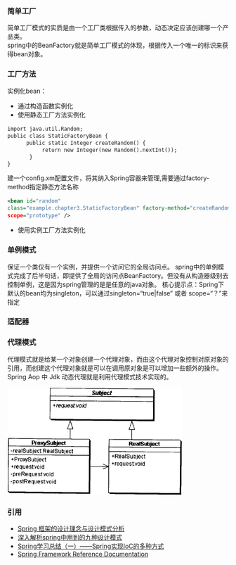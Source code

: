 ### 简单工厂
简单工厂模式的实质是由一个工厂类根据传入的参数，动态决定应该创建哪一个产品类。  
spring中的BeanFactory就是简单工厂模式的体现，根据传入一个唯一的标识来获得bean对象。

### 工厂方法
实例化bean：
* 通过构造函数实例化
* 使用静态工厂方法实例化
```java_holder_method_tree
import java.util.Random;
public class StaticFactoryBean {
      public static Integer createRandom() {
           return new Integer(new Random().nextInt());
       }
}
```
建一个config.xm配置文件，将其纳入Spring容器来管理,需要通过factory-method指定静态方法名称
```xml
<bean id="random"
class="example.chapter3.StaticFactoryBean" factory-method="createRandom" //createRandom方法必须是static的,才能找到 
scope="prototype" />
```

* 使用实例工厂方法实例化

### 单例模式
保证一个类仅有一个实例，并提供一个访问它的全局访问点。 
spring中的单例模式完成了后半句话，即提供了全局的访问点BeanFactory。但没有从构造器级别去控制单例，这是因为spring管理的是是任意的java对象。 
核心提示点：Spring下默认的bean均为singleton，可以通过singleton=“true|false” 或者 scope=“？”来指定

### 适配器


### 代理模式
代理模式就是给某一个对象创建一个代理对象，而由这个代理对象控制对原对象的引用，而创建这个代理对象就是可以在调用原对象是可以增加一些额外的操作。  
Spring Aop 中 Jdk 动态代理就是利用代理模式技术实现的。

![001-spring-overview.png](https://raw.githubusercontent.com/yuqisun/notes/master/spring/images/002-代理模式.png)


### 引用
* [Spring 框架的设计理念与设计模式分析](https://www.ibm.com/developerworks/cn/java/j-lo-spring-principle/)
* [深入解析spring中用到的九种设计模式](https://www.cnblogs.com/jifeng/p/7398852.html)
* [Spring学习总结（一）——Spring实现IoC的多种方式](https://www.cnblogs.com/best/p/5727935.html)
* [Spring Framework Reference Documentation](http://spring.cndocs.ml/)

